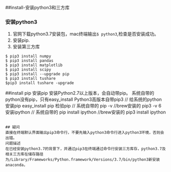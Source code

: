 ##install-安装python3和三方库
### 安装python3 
1. 官网下载python3.7安装包，mac终端输出``$ python3``,检查是否安装成功。
2. 安装pip.
3. 安装第三方库
```
$ pip3 install numpy
$ pip3 install pandas
$ pip3 install matplotlib
$ pip3 install scipy
$ pip3 install --upgrade pip
$ pip3 install tushare
$pip3 install tushare -upgrade 
```
##install pip
安装pip
安装Python2.7以上版本，会自动带pip。
系统自带的python没有pip，只有easy_install
Python3高版本自带pip3
// 给系统的python安装pip
easy_install pip
检验pip
// 系统自带的
pip -v
//brew安装的
pip3 -v
6 安装ipython
// 系统自带的
pip install ipython
//brew安装的
pip3 install ipython

```

## 疑问
直接在终端默认界面输出pip3命令行，不要先输入python3命令行进入python3环境，否则会出错。
问题描述
在已经安装python3.7的背景下，并通过pip3在终端通过命令行安装三方库存，python3.7及相关三方库在储存路径为/Library/Frameworks/Python.framework/Versions/3.7/bin/python3新安装anaconda，
